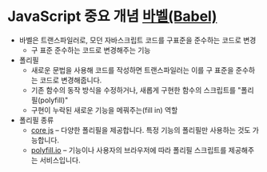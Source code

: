 # JavaScript 중요 개념 [바벨(Babel)](https://babeljs.io/)
- 바벨은 트랜스파일러로, 모던 자바스크립트 코드를 구표준을 준수하는 코드로 변경
  - 구 표준 준수하는 코드로 변경해주는 기능
- 폴리필
  - 새로운 문법을 사용해 코드를 작성하면 트랜스파일러는 이를 구 표준을 준수하는 코드로 변경해줍니다.
  - 기존 함수의 동작 방식을 수정하거나, 새롭게 구현한 함수의 스크립트를 "폴리필(polyfill)"
  - 구현이 누락된 새로운 기능을 메꿔주는(fill in) 역할
- 폴리필 종류
  - [core js](https://github.com/zloirock/core-js) – 다양한 폴리필을 제공합니다. 특정 기능의 폴리필만 사용하는 것도 가능합니다.
  - [polyfill.io](http://polyfill.io/) – 기능이나 사용자의 브라우저에 따라 폴리필 스크립트를 제공해주는 서비스입니다.